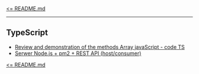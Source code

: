 [<= README.md](/README.md)

---

## TypeScript

- [Review and demonstration of the methods Array javaScript - code TS](https://github.com/born-kes/array_method)
- [Serwer Node.js + pm2 + REST API (host/consumer)](https://github.com/born-kes/node_pm2api)

[<= README.md](/README.md)